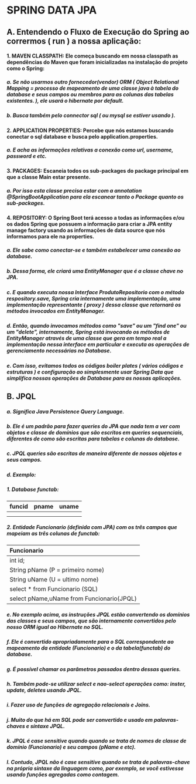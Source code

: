 # SPRING DATA JPA 
## A. Entendendo o Fluxo de Execução do Spring ao corrermos ( run ) a nossa aplicação:
#### 1. MAVEN CLASSPATH: Ele começa buscando em nossa classpath as dependências do Maven que foram inicializadas na instalação do projeto como o Spring:
##### a. Se não usarmos outro fornecedor(vendor) ORM ( Object Relational Mapping = processo de mapeamento de uma classe java à tabela do database e seus campos ou membros para as colunas das tabelas existentes. ), ele usará o hibernate por default.
##### b. Busca também pelo connector sql ( ou mysql se estiver usando ).
#### 2. APPLICATION PROPERTIES: Percebe que nós estamos buscando conectar o sql database e busca pelo application.properties.
##### a. E acha as informações relativas a conexão como url, username, password e etc.
#### 3. PACKAGES: Escaneia todos os sub-packages do package principal em que a classe Main estar presente.
##### a. Por isso esta classe precisa estar com a annotation @SpringBootApplication para ela escanear tanto o Package quanto os sub-packages.
#### 4. REPOSITORY: O Spring Boot terá acesso a todas as informações e/ou os dados Spring que possuem a informação para criar a JPA entity manage factory usando as informações de data source que nós informamos para ele na properties.
##### a. Ele sabe como conectar-se e também estabelecer uma conexão ao database.
##### b. Dessa forma, ele criará uma EntityManager que é a classe chave no JPA.
##### c. E quando executa nossa Interface ProdutoRepositorio com o método respository.save, Spring cria internamente uma implementação, uma implementação representante ( proxy ) dessa classe que retornará os métodos invocados em EntityManager.
##### d. Então, quando invocamos métodos como "save" ou um "find one" ou um "delete", internamente, Spring está invocando os métodos de EntityManager através de uma classe que gera em tempo real a implementação nessa interface em particular e executa as operações de gerenciamento necessárias no Database.
##### e. Com isso, evitamos todos os códigos boiler plates ( vários códigos e estruturas ) e configuração ao simplesmente usar Spring Data que simplifica nossas operações de Database para as nossas aplicações.
## B. JPQL
##### a. Significa Java Persistence Query Language.
##### b. Ele é um padrão para fazer queries do JPA que nada tem a ver com objetos e classe de domínios que são escritos em queries sequenciais, diferentes de como são escritas para tabelas e colunas do database.
##### c. JPQL queries são escritas de maneira diferente de nossos objetos e seus campos.
##### d. Exemplo:
##### 1. Database functab: 
|   funcid   |  pname  |    uname    |
| :---         |     :---:      |          ---: |
|   |      |    |
|      |       |      |


##### 2. Entidade Funcionario (definida com JPA) com os três campos que mapeiam as três colunas de functab:
|   Funcionario     | 
| :---         |
| int id;   |
| String pName  (P = primeiro nome)   |
| String uName  (U = ultimo nome)   |
| select * from Funcionario (SQL)|
| select pName,uName from Funcionario(JPQL)   |

##### e. No exemplo acima, as instruções JPQL estão convertendo os domínios das classes e seus campos, que são internamente convertidos pelo nosso ORM igual ao Hibernate no SQL.
##### f. Ele é convertido apropriadamente para o SQL correspondente ao mapeamento da entidade (Funcionario) e o da tabela(functab) do database.
##### g. É possível chamar os parâmetros passados dentro dessas queries.
##### h. Também pode-se utilizar select e nao-select operações como: inster, update, deletes usando JPQL.
##### i. Fazer uso de funções de agregação relacionais e Joins.
##### j. Muito do que há em SQL pode ser convertido e usado em palavras-chaves e síntaxe JPQL.
##### k. JPQL é case sensitive quando quando se trata de nomes de classe de domínio (Funcionario) e seu campos (pName e etc).
##### l. Contudo, JPQL não é case sensitive quando se trata de palavras-chave na própria sintaxe da linguagem como, por exemplo, se você estivesse usando funções agregadas como contagem.
